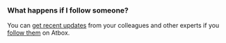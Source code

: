 
### What happens if I follow someone? ###
You can [get recent updates](https://atbox.io/timeline) from your colleagues and other experts if you [follow them](https://atbox.io/explore/people) on Atbox.
